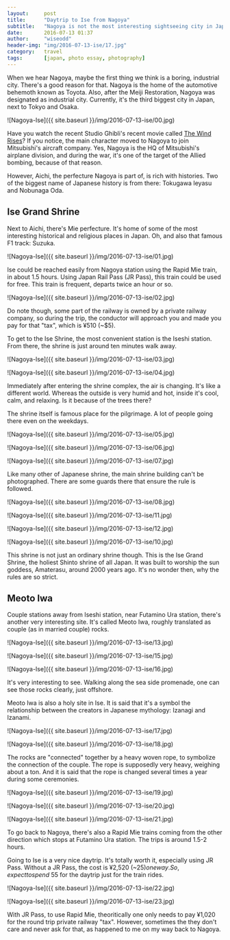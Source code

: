 ```yaml
---
layout:     post
title:      "Daytrip to Ise from Nagoya"
subtitle:   "Nagoya is not the most interesting sightseeing city in Japan. But, it's an excellent base for daytrips! Just an hour away from Nagoya, Ise is one of those perfect daytrips destination."
date:       2016-07-13 01:37
author:     "wiseodd"
header-img: "img/2016-07-13-ise/17.jpg"
category:   travel
tags:       [japan, photo essay, photography]
---
```


When we hear Nagoya, maybe the first thing we think is a boring, industrial city. There's a good reason for that. Nagoya is the home of the automotive behemoth known as Toyota. Also, after the Meiji Restoration, Nagoya was designated as industrial city. Currently, it's the third biggest city in Japan, next to Tokyo and Osaka.

![Nagoya-Ise]({{ site.baseurl }}/img/2016-07-13-ise/00.jpg)

Have you watch the recent Studio Ghibli's recent movie called [The Wind Rises](https://en.wikipedia.org/wiki/The_Wind_Rises)? If you notice, the main character moved to Nagoya to join Mitsubishi's aircraft company. Yes, Nagoya is the HQ of Mitsubishi's airplane division, and during the war, it's one of the target of the Allied bombing, because of that reason.

However, Aichi, the perfecture Nagoya is part of, is rich with histories. Two of the biggest name of Japanese history is from there: Tokugawa Ieyasu and Nobunaga Oda.

<h2 class="section-heading">Ise Grand Shrine</h2>

Next to Aichi, there's Mie perfecture. It's home of some of the most interesting historical and religious places in Japan. Oh, and also that famous F1 track: Suzuka.

![Nagoya-Ise]({{ site.baseurl }}/img/2016-07-13-ise/01.jpg)

Ise could be reached easily from Nagoya station using the Rapid Mie train, in about 1.5 hours. Using Japan Rail Pass (JR Pass), this train could be used for free. This train is frequent, departs twice an hour or so.

![Nagoya-Ise]({{ site.baseurl }}/img/2016-07-13-ise/02.jpg)

Do note though, some part of the railway is owned by a private railway company, so during the trip, the conductor will approach you and made you pay for that "tax", which is ¥510 (~$5).

To get to the Ise Shrine, the most convenient station is the Iseshi station. From there, the shrine is just around ten minutes walk away.

![Nagoya-Ise]({{ site.baseurl }}/img/2016-07-13-ise/03.jpg)

![Nagoya-Ise]({{ site.baseurl }}/img/2016-07-13-ise/04.jpg)

Immediately after entering the shrine complex, the air is changing. It's like a different world. Whereas the outside is very humid and hot, inside it's cool, calm, and relaxing. Is it because of the trees there?

The shrine itself is famous place for the pilgrimage. A lot of people going there even on the weekdays.

![Nagoya-Ise]({{ site.baseurl }}/img/2016-07-13-ise/05.jpg)

![Nagoya-Ise]({{ site.baseurl }}/img/2016-07-13-ise/06.jpg)

![Nagoya-Ise]({{ site.baseurl }}/img/2016-07-13-ise/07.jpg)

Like many other of Japanese shrine, the main shrine building can't be photographed. There are some guards there that ensure the rule is followed.

![Nagoya-Ise]({{ site.baseurl }}/img/2016-07-13-ise/08.jpg)

![Nagoya-Ise]({{ site.baseurl }}/img/2016-07-13-ise/11.jpg)

![Nagoya-Ise]({{ site.baseurl }}/img/2016-07-13-ise/12.jpg)

![Nagoya-Ise]({{ site.baseurl }}/img/2016-07-13-ise/10.jpg)

This shrine is not just an ordinary shrine though. This is the Ise Grand Shrine, the holiest Shinto shrine of all Japan. It was built to worship the sun goddess, Amaterasu, around 2000 years ago. It's no wonder then, why the rules are so strict.

<h2 class="section-heading">Meoto Iwa</h2>

Couple stations away from Iseshi station, near Futamino Ura station, there's another very interesting site. It's called Meoto Iwa, roughly translated as couple (as in married couple) rocks.

![Nagoya-Ise]({{ site.baseurl }}/img/2016-07-13-ise/13.jpg)

![Nagoya-Ise]({{ site.baseurl }}/img/2016-07-13-ise/15.jpg)

![Nagoya-Ise]({{ site.baseurl }}/img/2016-07-13-ise/16.jpg)

It's very interesting to see. Walking along the sea side promenade, one can see those rocks clearly, just offshore.

Meoto Iwa is also a holy site in Ise. It is said that it's a symbol the relationship between the creators in Japanese mythology: Izanagi and Izanami.

![Nagoya-Ise]({{ site.baseurl }}/img/2016-07-13-ise/17.jpg)

![Nagoya-Ise]({{ site.baseurl }}/img/2016-07-13-ise/18.jpg)

The rocks are "connected" together by a heavy woven rope, to symbolize the connection of the couple. The rope is supposedly very heavy, weighing about a ton. And it is said that the rope is changed several times a year during some ceremonies.

![Nagoya-Ise]({{ site.baseurl }}/img/2016-07-13-ise/19.jpg)

![Nagoya-Ise]({{ site.baseurl }}/img/2016-07-13-ise/20.jpg)

![Nagoya-Ise]({{ site.baseurl }}/img/2016-07-13-ise/21.jpg)

To go back to Nagoya, there's also a Rapid Mie trains coming from the other direction which stops at Futamino Ura station. The trips is around 1.5-2 hours.

Going to Ise is a very nice daytrip. It's totally worth it, especially using JR Pass. Without a JR Pass, the cost is ¥2,520 (~$25) one way. So, expect to spend ~$55 for the daytrip just for the train rides.

![Nagoya-Ise]({{ site.baseurl }}/img/2016-07-13-ise/22.jpg)

![Nagoya-Ise]({{ site.baseurl }}/img/2016-07-13-ise/23.jpg)

With JR Pass, to use Rapid Mie, theoritically one only needs to pay ¥1,020 for the round trip private railway "tax". However, sometimes the they don't care and never ask for that, as happened to me on my way back to Nagoya.

